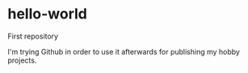# hello-world
First repository

I'm trying Github in order to use it afterwards for publishing my hobby projects.
